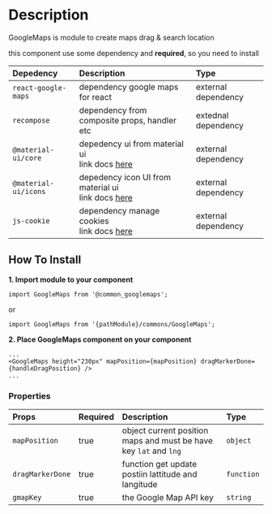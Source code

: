 # Description

GoogleMaps is module to create maps drag & search location

this component use some dependency and **required**, so you need to install

| Depedency   | Description | Type |
| :---        | :---        |:---  |
| `react-google-maps `| dependency google maps for react| external dependency |
|`recompose` | dependency from composite props, handler etc | extednal dependency |
| `@material-ui/core` | depedency ui from material ui <br/> link docs [here](https://material-ui.com/getting-started/installation/)| external dependency |
| `@material-ui/icons` | depedency icon UI from material ui <br/> link docs [here](https://material-ui.com/getting-started/installation/)| external dependency |
|`js-cookie`| dependency manage cookies <br/> link docs [here](https://github.com/js-cookie/js-cookie) | external dependency |


## How To Install

**1. Import module to your component**
```node
import GoogleMaps from '@common_googlemaps';
```

or

```node
import GoogleMaps from '{pathModule}/commons/GoogleMaps';
```

**2. Place GoogleMaps component on your component**

```node
...
<GoogleMaps height="230px" mapPosition={mapPosition} dragMarkerDone={handleDragPosition} />
...
```

### Properties
| Props       | Required | Description | Type |
| :---        | :---     | :---        |:---  |
| `mapPosition`    | true    | object current position maps and must be have key `lat` and `lng` | `object` |
| `dragMarkerDone`        | true     | function get update postiin lattitude and langitude  | `function` |
| `gmapKey`        | true     | the Google Map API key  | `string` |

